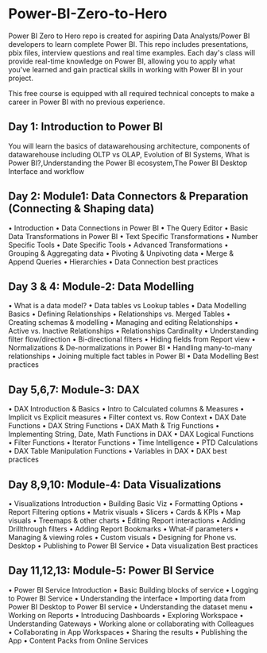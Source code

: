 # Power-BI-Zero-to-Hero
Power BI Zero to Hero repo is created for aspiring Data Analysts/Power BI developers to learn complete Power BI. This repo includes presentations, pbix files, interview questions and real time examples. Each day's class will provide real-time knowledge on Power BI, allowing you to apply what you've learned and gain practical skills in working with Power BI in your project.

This free course is equipped with all required technical concepts to make a career in Power BI with no previous experience.

## Day 1: Introduction to Power BI
You will learn the basics of datawarehousing architecture, components of datawarehouse including OLTP vs OLAP, Evolution of BI Systems, What is Power BI?,Understanding the Power BI ecosystem,The Power BI Desktop Interface and workflow

## Day 2: Module1: Data Connectors & Preparation (Connecting & Shaping data)
•	Introduction
•	Data Connections in Power BI
•	The Query Editor
•	Basic Data Transformations in Power BI
•	Text Specific Transformations 
•	Number Specific Tools
•	Date Specific Tools
•	Advanced Transformations
•	Grouping & Aggregating data
•	Pivoting & Unpivoting data
•	Merge & Append Queries
•	Hierarchies
•	Data Connection best practices

## Day 3 & 4: Module-2: Data Modelling
•	What is a data model?
•	Data tables vs Lookup tables
•	Data Modelling Basics
•	Defining Relationships
•	Relationships vs. Merged Tables
•	Creating schemas & modelling 
•	Managing and editing Relationships
•	Active vs. Inactive Relationships
•	Relationships Cardinality
•	Understanding filter flow/direction
•	Bi-directional filters
•	Hiding fields from Report view
•	Normalizations & De-normalizations in Power BI
•	Handling many-to-many relationships 
•	Joining multiple fact tables in Power BI
•	Data Modelling Best practices

## Day 5,6,7: Module-3: DAX
•	DAX Introduction & Basics
•	Intro to Calculated columns & Measures
•	Implicit vs Explicit measures
•	Filter context vs. Row Context
•	DAX Date Functions 
•	DAX String Functions
•	DAX Math & Trig Functions
•	Implementing String, Date, Math Functions in DAX
•	DAX Logical Functions
•	Filter Functions 
•	Iterator Functions 
•	Time Intelligence
•	PTD Calculations
•	DAX Table Manipulation Functions
•	Variables in DAX
•	DAX best practices

## Day 8,9,10: Module-4: Data Visualizations
•	Visualizations Introduction
•	Building Basic Viz
•	Formatting Options
•	Report Filtering options
•	Matrix visuals
•	Slicers
•	Cards & KPIs
•	Map visuals
•	Treemaps & other charts
•	Editing Report interactions
•	Adding Drillthrough filters
•	Adding Report Bookmarks
•	What-if parameters
•	Managing & viewing roles
•	Custom visuals
•	Designing for Phone vs. Desktop
•	Publishing to Power BI Service
•	Data visualization Best practices

## Day 11,12,13: Module-5: Power BI Service
•	Power BI Service Introduction
•	Basic Building blocks of service
•	Logging to Power BI Service
•	Understanding the interface
•	Importing data from Power BI Desktop to Power BI service
•	Understanding the dataset menu
•	Working on Reports
•	Introducing Dashboards
•	Exploring Workspace
•	Understanding Gateways
•	Working alone or collaborating with Colleagues
•	Collaborating in App Workspaces
•	Sharing the results
•	Publishing the App
•	Content Packs from Online Services


